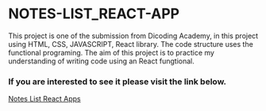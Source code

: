 # NOTES-LIST_REACT-APP

<p>This project is one of the submission from Dicoding Academy, in this project using HTML, CSS, JAVASCRIPT, React library. The code structure uses the functional programing. The aim of this project is to practice my understanding of writing code using an React fungtional.</p>

### If you are interested to see it please visit the link below.

<a href="https://samuelharold568.github.io/NOTES-LIST_REACT-APP/">Notes List React Apps</a>
